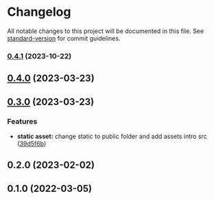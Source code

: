 # Changelog

All notable changes to this project will be documented in this file. See [standard-version](https://github.com/conventional-changelog/standard-version) for commit guidelines.

### [0.4.1](https://github.com/gabrielmelo/vitewind-starter/compare/v0.4.0...v0.4.1) (2023-10-22)

## [0.4.0](https://github.com/gabrielmelo/vitewind-starter/compare/v0.3.0...v0.4.0) (2023-03-23)

## [0.3.0](https://github.com/gabrielmelo/vitewind-starter/compare/v0.2.0...v0.3.0) (2023-03-23)


### Features

* **static asset:** change static to public folder and add assets intro src ([39d5f6b](https://github.com/gabrielmelo/vitewind-starter/commit/39d5f6b6e76f33e294a5940f4717bd92aae96d14))

## 0.2.0 (2023-02-02)

## 0.1.0 (2022-03-05)
